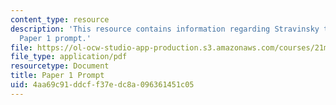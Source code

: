 ```yaml
---
content_type: resource
description: 'This resource contains information regarding Stravinsky to the present:
  Paper 1 prompt.'
file: https://ol-ocw-studio-app-production.s3.amazonaws.com/courses/21m-260-stravinsky-to-the-present-spring-2016/4aa69c91ddcff37edc8a096361451c05_MIT21M_260S16_AssnPaper1.pdf
file_type: application/pdf
resourcetype: Document
title: Paper 1 Prompt
uid: 4aa69c91-ddcf-f37e-dc8a-096361451c05
---
```

